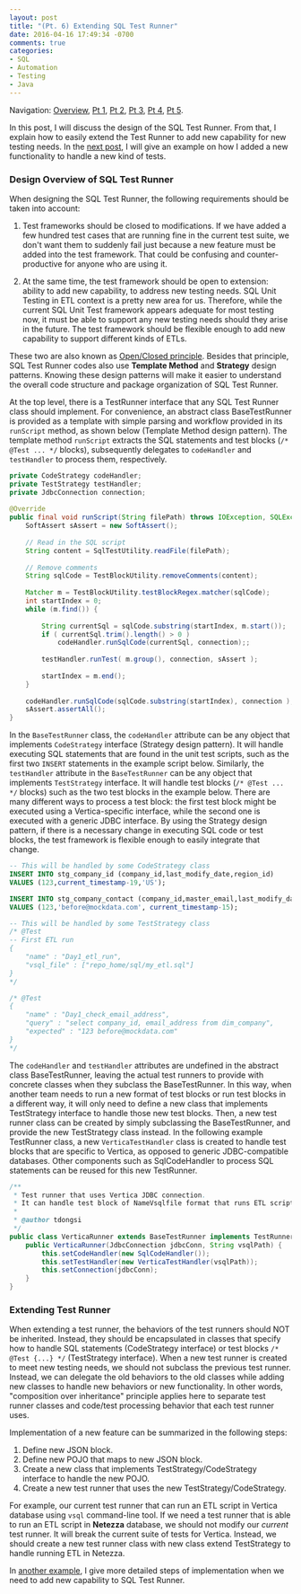 ```yaml
---
layout: post
title: "(Pt. 6) Extending SQL Test Runner"
date: 2016-04-16 17:49:34 -0700
comments: true
categories: 
- SQL
- Automation
- Testing
- Java
---
```


Navigation: [Overview](/blog/2016/03/16/sql-unit-overview/), 
[Pt 1](/blog/2016/03/20/sql-unit-functional-tests/), 
[Pt 2](/blog/2016/03/28/sql-unit-test-runner/), 
[Pt 3](/blog/2016/04/10/sql-unit-incremental-data-update/), 
[Pt 4](/blog/2016/04/12/sql-unit-testing/), 
[Pt 5](/blog/2016/04/14/sql-unit-vs-functional/).

In this post, I will discuss the design of the SQL Test Runner.
From that, I explain how to easily extend the Test Runner to add new capability for new testing needs.
In the [next post](http://localhost:4000/blog/2016/04/17/sql-unit-data-parity/), I will give an example on how I added a new functionality to handle a new kind of tests.

### Design Overview of SQL Test Runner

When designing the SQL Test Runner, the following requirements should be taken into account:

1) Test frameworks should be closed to modifications. 
If we have added a few hundred test cases that are running fine in the current test suite, we don't want them to suddenly fail just because a new feature must be added into the test framework.
That could be confusing and counter-productive for anyone who are using it.

2) At the same time, the test framework should be open to extension: ability to add new capability, to address new testing needs.
SQL Unit Testing in ETL context is a pretty new area for us.
Therefore, while the current SQL Unit Test framework appears adequate for most testing now, it must be able to support any new testing needs should they arise in the future.
The test framework should be flexible enough to add new capability to support different kinds of ETLs.

These two are also known as [Open/Closed principle](https://en.wikipedia.org/wiki/Open/closed_principle).
Besides that principle, SQL Test Runner codes also use **Template Method** and **Strategy** design patterns.
Knowing these design patterns will make it easier to understand the overall code structure and package organization of SQL Test Runner.

At the top level, there is a TestRunner interface that any SQL Test Runner class should implement.
For convenience, an abstract class BaseTestRunner is provided as a template with simple parsing and workflow provided in its `runScript` method, as shown below (Template Method design pattern).
The template method `runScript` extracts the SQL statements and test blocks (`/* @Test ... */` blocks), subsequently delegates to `codeHandler` and `testHandler` to process them, respectively.

``` java Template Method for running test scripts in BaseTestRunner
private CodeStrategy codeHandler;
private TestStrategy testHandler;
private JdbcConnection connection;
    
@Override
public final void runScript(String filePath) throws IOException, SQLException {
    SoftAssert sAssert = new SoftAssert();
	
	// Read in the SQL script
	String content = SqlTestUtility.readFile(filePath);
	
	// Remove comments
	String sqlCode = TestBlockUtility.removeComments(content);
	
	Matcher m = TestBlockUtility.testBlockRegex.matcher(sqlCode);
	int startIndex = 0;
	while (m.find()) {
		
		String currentSql = sqlCode.substring(startIndex, m.start());
		if ( currentSql.trim().length() > 0 )
			codeHandler.runSqlCode(currentSql, connection);;
		
		testHandler.runTest( m.group(), connection, sAssert );
		
		startIndex = m.end();
	}
	
	codeHandler.runSqlCode(sqlCode.substring(startIndex), connection );
	sAssert.assertAll();
}
```

In the `BaseTestRunner` class, the `codeHandler` attribute can be any object that implements `CodeStrategy` interface (Strategy design pattern).
It will handle executing SQL statements that are found in the unit test scripts, such as the first two `INSERT` statements in the example script below.
Similarly, the `testHandler` attribute in the `BaseTestRunner` can be any object that implements `TestStrategy` interface.
It will handle test blocks (`/* @Test ... */` blocks) such as the two test blocks in the example below.
There are many different ways to process a test block: the first test block might be executed using a Vertica-specific interface, while the second one is executed with a generic JDBC interface.
By using the Strategy design pattern, if there is a necessary change in executing SQL code or test blocks, the test framework is flexible enough to easily integrate that change.
 

``` sql Example unit test script
-- This will be handled by some CodeStrategy class
INSERT INTO stg_company_id (company_id,last_modify_date,region_id) 
VALUES (123,current_timestamp-19,'US');

INSERT INTO stg_company_contact (company_id,master_email,last_modify_date) 
VALUES (123,'before@mockdata.com', current_timestamp-15);

-- This will be handled by some TestStrategy class
/* @Test
-- First ETL run
{
	"name" : "Day1_etl_run",
	"vsql_file" : ["repo_home/sql/my_etl.sql"]
}
*/

/* @Test
{
	"name" : "Day1_check_email_address",
	"query" : "select company_id, email_address from dim_company",
	"expected" : "123 before@mockdata.com"
}
*/
```

The `codeHandler` and `testHandler` attributes are undefined in the abstract class BaseTestRunner, leaving the actual test runners to provide with concrete classes when they subclass the BaseTestRunner.
In this way, when another team needs to run a new format of test blocks or run test blocks in a different way, it will only need to define a new class that implements TestStrategy interface to handle those new test blocks.
Then, a new test runner class can be created by simply subclassing the BaseTestRunner, and provide the new TestStrategy class instead.
In the following example TestRunner class, a new `VerticaTestHandler` class is created to handle test blocks that are specific to Vertica, as opposed to generic JDBC-compatible databases.
Other components such as SqlCodeHandler to process SQL statements can be reused for this new TestRunner.

``` java Example TestRunner
/**
 * Test runner that uses Vertica JDBC connection.
 * It can handle test block of NameVsqlfile format that runs ETL scripts using local vsql.
 * 
 * @author tdongsi
 */
public class VerticaRunner extends BaseTestRunner implements TestRunner {
	public VerticaRunner(JdbcConnection jdbcConn, String vsqlPath) {
		this.setCodeHandler(new SqlCodeHandler());
		this.setTestHandler(new VerticaTestHandler(vsqlPath));
		this.setConnection(jdbcConn);
	}
}
```

### Extending Test Runner

When extending a test runner, the behaviors of the test runners should NOT be inherited. 
Instead, they should be encapsulated in classes that specify how to handle SQL statements (CodeStrategy interface) or test blocks `/* @Test {...} */` (TestStrategy interface).
When a new test runner is created to meet new testing needs, we should not subclass the previous test runner.
Instead, we can delegate the old behaviors to the old classes while adding new classes to handle new behaviors or new functionality.
In other words, "composition over inheritance" principle applies here to separate test runner classes and code/test processing behavior that each test runner uses.

Implementation of a new feature can be summarized in the following steps:

1. Define new JSON block. 
1. Define new POJO that maps to new JSON block.
1. Create a new class that implements TestStrategy/CodeStrategy interface to handle the new POJO.
1. Create a new test runner that uses the new TestStrategy/CodeStrategy.

For example, our current test runner that can run an ETL script in Vertica database using `vsql` command-line tool.
If we need a test runner that is able to run an ETL script in **Netezza** database, we should not modify our *current* test runner. 
It will break the current suite of tests for Vertica.
Instead, we should create a new test runner class with new class extend TestStrategy to handle running ETL in Netezza.

In [another example](/blog/2016/04/17/sql-unit-data-parity/), I give more detailed steps of implementation when we need to add new capability to SQL Test Runner.

